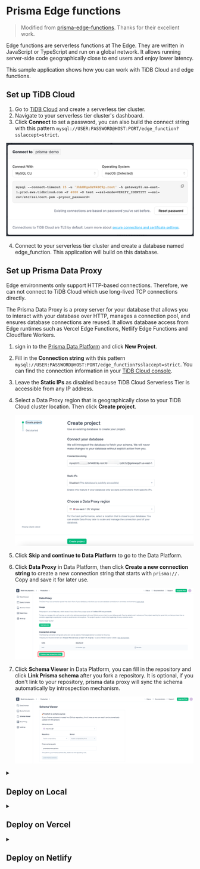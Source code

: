 # Prisma Edge functions

> Modified from [prisma-edge-functions](https://github.com/ruheni/prisma-edge-functions). Thanks for their excellent work.

Edge functions are serverless functions at The Edge. They are written in JavaScript or TypeScript and run on a global network. It allows running server-side code geographically close to end users and enjoy lower latency.

This sample application shows how you can work with TiDB Cloud and edge functions.


## Set up TiDB Cloud

1. Go to [TiDB Cloud](https://tidbcloud.com/) and create a serverless tier cluster.
2. Navigate to your serverless tier cluster's dashboard.
3. Click **Connect** to set a password, you can also build the connect string with this pattern `mysql://USER:PASSWORD@HOST:PORT/edge_function?sslaccept=strict`.

![tidbcloud-connect.png](img/connect.png)

4. Connect to your serverless tier cluster and create a database named edge_function. This application will build on this database.

## Set up Prisma Data Proxy

Edge environments only support HTTP-based connections. Therefore, we can not connect to TiDB Cloud which use long-lived TCP connections directly.

The Prisma Data Proxy is a proxy server for your database that allows you to interact with your database over HTTP, manages a connection pool, and ensures database connections are reused. It allows database access from Edge runtimes such as Vercel Edge Functions, Netlify Edge Functions and Cloudflare Workers.

1. sign in to the [Prisma Data Platform](https://cloud.prisma.io/) and click **New Project**.
2. Fill in the **Connection string** with this pattern `mysql://USER:PASSWORD@HOST:PORT/edge_function?sslaccept=strict`. You can find the connection information in your [TiDB Cloud console](https://tidbcloud.com/console/clusters).
3. Leave the **Static IPs** as disabled because TiDB Cloud Serverless Tier is accessible from any IP address.
4. Select a Data Proxy region that is geographically close to your TiDB Cloud cluster location. Then click **Create project**.

   ![prisma_project.png](img/prisma_project.png)

5. Click **Skip and continue to Data Platform** to go to the Data Platform.
6. Click **Data Proxy** in Data Platform, then click **Create a new connection string** to create a new connection string that starts with `prisma://.` Copy and save it for later use.

   ![proxy.png](img/proxy.png)

7. Click **Schema Viewer** in Data Platform, you can fill in the repository and click **Link Prisma schema** after you fork a repository. It is optional, if you don't link to your repository, prisma data proxy will sync the schema automatically by introspection mechanism.

   ![schema.png](img/schema.png)


<details>
  <summary><h2>Deploy on Local</h2></summary>

1. Fork this repository and clone it to your local machine.
    
    ```
    git clone https://github.com/${user_name}/prisma-edge-functions.git
    cd prisma-edge-functions
    ```

2. Optional: Link Prisma schema to the new repository you create. Follow [Set up Prisma Data Proxy](#how-to-set-up-prisma-data-proxy) step 7.
   
3. Set DATABASE_URL environment variables.

    ```
    export DATABASE_URL=mysql://<User>:<Password>@<Endpoint>:<Port>/edge_function?sslaccept=strict
    ```

4. apply prisma migrate and seed.

    ```
    npx prisma migrate deploy
    npx prisma db seed
    ```

5. Replace the `DATABASE_URL` with the connection string you got from Prisma Data Platform.

   ```
   export DATABASE_URL=DATABASE_URL=prisma://aws-us-east-1.prisma-data.com/?api_key=•••••••••••••••••
   ```

6. Generate Prisma Client that will connect through the Prisma Data Proxy using HTTP.

   ```
   npx prisma generate --data-proxy
   ```
   
7. Start the app.

    ```
    npm run dev
    ```

🎉 Mission Completes.

The app is now running, navigate to http://localhost:3000/ in your browser to explore it.

</details>

<details>
  <summary><h2>Deploy on Vercel</h2></summary>

The Deploy button will take you through Vercel's project creation flow. Vercel will help to clone this job to your own GitHub repository and automatically deploy it.

[![Deploy with Vercel](https://vercel.com/button)](https://vercel.com/new/clone?repository-url=https%3A%2F%2Fgithub.com%2Fshiyuhang0%2Fprisma-edge-functions&env=MIGRATE_DATABASE_URL,DATABASE_URL&envDescription=TiDB%20Cloud%20and%20prisma%20data%20proxy%20connect%20string%20)

1. Click the **Deploy** button.
2. Click **GitHub** button and authenticate GitHub account.
3. Select your **Git Scope** and fill in **Repository Name** for your own GitHub repository.
4. Click **Create** to create the git repository.
5. Optional: Link Prisma schema to the new repository you create. Follow [Set up Prisma Data Proxy](#how-to-set-up-prisma-data-proxy) step 7.
6. Enter the environment variables:
   - `MIGRATE_DATABASE_URL`: the tidb cloud connection string.
   - `DATABASE_URL`: the Prisma Data Proxy connection string.
7. Click **Deploy**.

![img/vercel.png](img/vercel.png)

🎉 Mission Completes.

Now wait for the deployment to complete, then you can view your site on the default domain generated by Vercel.

</details>

<details>
  <summary><h2>Deploy on Netlify</h2></summary>

The **Deploy to Netlify** button will take you to Netlify's deployment page. Then Netlify will help to clone this job to your own GitHub repository and automatically deploy it.

[![Deploy to Netlify button](https://www.netlify.com/img/deploy/button.svg)](https://app.netlify.com/start/deploy?repository=https://github.com/shiyuhang0/prisma-edge-functions)

1. Click the **Deploy to Netlify** button.
2. Click **Connect to GitHub** and authenticate GitHub account.
3. Fill in **Repository name** for your own GitHub repository.
4. Enter the environment variables:
   - `MIGRATE_DATABASE_URL`: the tidb cloud connection string.
   - `DATABASE_URL`: the Prisma Data Proxy connection string.
5. Click **Save & Deploy**.
6. [Optional]: Link Prisma schema to the new repository you create. Follow [Set up Prisma Data Proxy](#how-to-set-up-prisma-data-proxy) step 7.

![img/netlify.png](img/netlify.png)

🎉 Mission Completes.

Now wait for the deployment to complete, then you can view your site on the default domain generated by Netlify.

</details>